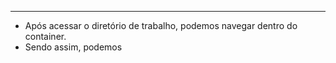 ___
- Após acessar o diretório de trabalho, podemos navegar dentro do container.
- Sendo assim, podemos 
